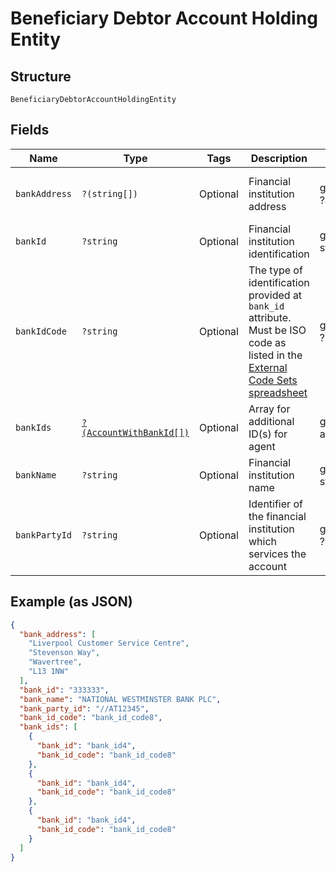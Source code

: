 
# Beneficiary Debtor Account Holding Entity

## Structure

`BeneficiaryDebtorAccountHoldingEntity`

## Fields

| Name | Type | Tags | Description | Getter | Setter |
|  --- | --- | --- | --- | --- | --- |
| `bankAddress` | `?(string[])` | Optional | Financial institution address | getBankAddress(): ?array | setBankAddress(?array bankAddress): void |
| `bankId` | `?string` | Optional | Financial institution identification | getBankId(): ?string | setBankId(?string bankId): void |
| `bankIdCode` | `?string` | Optional | The type of identification provided at `bank_id` attribute. Must be ISO code as listed in the [External Code Sets spreadsheet](https://www.iso20022.org/external_code_list.page) | getBankIdCode(): ?string | setBankIdCode(?string bankIdCode): void |
| `bankIds` | [`?(AccountWithBankId[])`](../../doc/models/account-with-bank-id.md) | Optional | Array for additional ID(s) for agent | getBankIds(): ?array | setBankIds(?array bankIds): void |
| `bankName` | `?string` | Optional | Financial institution name | getBankName(): ?string | setBankName(?string bankName): void |
| `bankPartyId` | `?string` | Optional | Identifier of the financial institution which services the account | getBankPartyId(): ?string | setBankPartyId(?string bankPartyId): void |

## Example (as JSON)

```json
{
  "bank_address": [
    "Liverpool Customer Service Centre",
    "Stevenson Way",
    "Wavertree",
    "L13 1NW"
  ],
  "bank_id": "333333",
  "bank_name": "NATIONAL WESTMINSTER BANK PLC",
  "bank_party_id": "//AT12345",
  "bank_id_code": "bank_id_code8",
  "bank_ids": [
    {
      "bank_id": "bank_id4",
      "bank_id_code": "bank_id_code8"
    },
    {
      "bank_id": "bank_id4",
      "bank_id_code": "bank_id_code8"
    },
    {
      "bank_id": "bank_id4",
      "bank_id_code": "bank_id_code8"
    }
  ]
}
```

